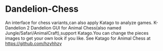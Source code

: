 # Dandelion-Chess
An interface for chess variants,can also apply Katago to analyze games.
K-Dandelion 2
Dandelion GUI for Animal Chess(also named Jungle/Safari/AnimalCraft),support Katago.You can change the pieces images to get your own look if you like.
See Katago for Animal Chess at https://github.com/hzyhhzy
